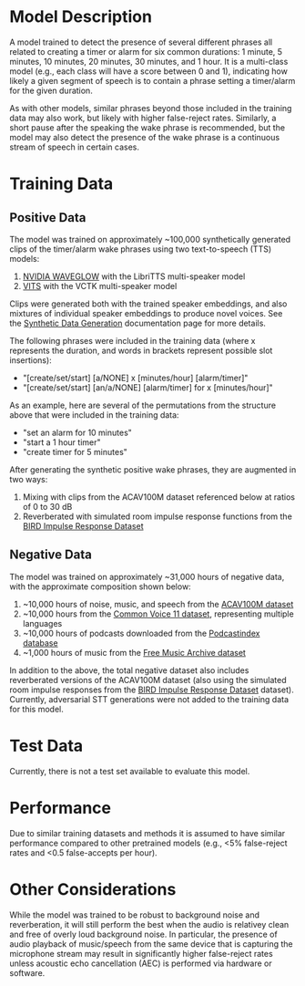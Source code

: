 # Model Description

A model trained to detect the presence of several different phrases all related to creating a timer or alarm for six common durations: 1 minute, 5 minutes, 10 minutes, 20 minutes, 30 minutes, and 1 hour. It is a multi-class model (e.g., each class will have a score between 0 and 1), indicating how likely a given segment of speech is to contain a phrase setting a timer/alarm for the given duration.

As with other models, similar phrases beyond those included in the training data may also work, but likely with higher false-reject rates. Similarly, a short pause after the speaking the wake phrase is recommended, but the model may also detect the presence of the wake phrase is a continuous stream of speech in certain cases.

# Training Data

## Positive Data

The model was trained on approximately ~100,000 synthetically generated clips of the timer/alarm wake phrases using two text-to-speech (TTS) models:

1) [NVIDIA WAVEGLOW](https://github.com/NVIDIA/waveglow) with the LibriTTS multi-speaker model
2) [VITS](https://github.com/jaywalnut310/vits) with the VCTK multi-speaker model

Clips were generated both with the trained speaker embeddings, and also mixtures of individual speaker embeddings to produce novel voices. See the [Synthetic Data Generation](../synthetic_data_generation.md) documentation page for more details.

The following phrases were included in the training data (where x represents the duration, and words in brackets represent possible slot insertions):

- "[create/set/start] [a/NONE] x [minutes/hour] [alarm/timer]"
- "[create/set/start] [an/a/NONE] [alarm/timer] for x [minutes/hour]"

As an example, here are several of the permutations from the structure above that were included in the training data:

- "set an alarm for 10 minutes"
- "start a 1 hour timer"
- "create timer for 5 minutes"

After generating the synthetic positive wake phrases, they are augmented in two ways:

1) Mixing with clips from the ACAV100M dataset referenced below at ratios of 0 to 30 dB
2) Reverberated with simulated room impulse response functions from the [BIRD Impulse Response Dataset](https://github.com/FrancoisGrondin/BIRD)

## Negative Data

The model was trained on approximately ~31,000 hours of negative data, with the approximate composition shown below:

1) ~10,000 hours of noise, music, and speech from the [ACAV100M dataset](https://acav100m.github.io/)
2) ~10,000 hours from the [Common Voice 11 dataset](https://commonvoice.mozilla.org/en/datasets), representing multiple languages
3) ~10,000 hours of podcasts downloaded from the [Podcastindex database](https://podcastindex.org/)
4) ~1,000 hours of music from the [Free Music Archive dataset](https://github.com/mdeff/fma)

In addition to the above, the total negative dataset also includes reverberated versions of the ACAV100M dataset (also using the simulated room impulse responses from the [BIRD Impulse Response Dataset](https://github.com/FrancoisGrondin/BIRD) dataset). Currently, adversarial STT generations were not added to the training data for this model.

# Test Data

Currently, there is not a test set available to evaluate this model.

# Performance

Due to similar training datasets and methods it is assumed to have similar performance compared to other pretrained models (e.g., <5% false-reject rates and <0.5 false-accepts per hour).

# Other Considerations

While the model was trained to be robust to background noise and reverberation, it will still perform the best when the audio is relativey clean and free of overly loud background noise. In particular, the presence of audio playback of music/speech from the same device that is capturing the microphone stream may result in significantly higher false-reject rates unless acoustic echo cancellation (AEC) is performed via hardware or software.
